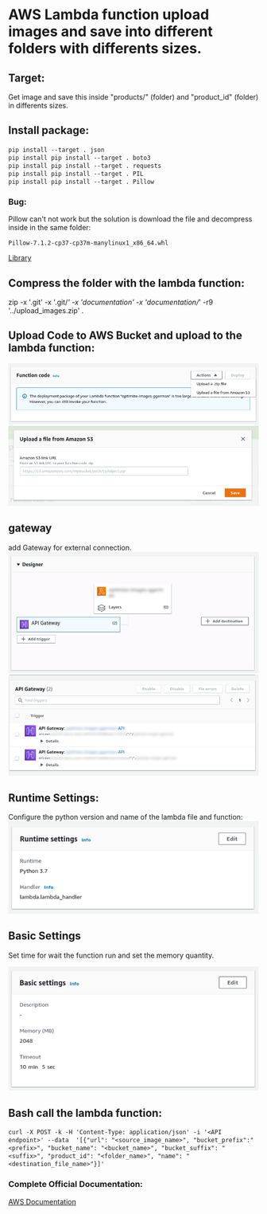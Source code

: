 # AWS Lambda function upload images and save into different folders with differents sizes.

## Target:
Get image and save this inside "products/" (folder) and "product_id" (folder) in differents sizes.

## Install package:
```
pip install --target . json
pip install pip install --target . boto3
pip install pip install --target . requests
pip install pip install --target . PIL
pip install pip install --target . Pillow
```

### Bug: 
Pillow can't not work but the solution is download the file and decompress inside in the same folder:
```
Pillow-7.1.2-cp37-cp37m-manylinux1_x86_64.whl
```
[Library](https://files.pythonhosted.org/packages/ab/f8/d3627cc230270a6a4eedee32974fbc8cb26c5fdb8710dd5ea70133640022/Pillow-7.1.2-cp37-cp37m-manylinux1_x86_64.whl#sha256=0e2a3bceb0fd4e0cb17192ae506d5f082b309ffe5fc370a5667959c9b2f85fa3)


## Compress the folder with the lambda function:
zip -x '.git' -x '.git/*' -x 'documentation' -x 'documentation/*' -r9 '../upload_images.zip' .

## Upload Code to AWS Bucket and upload to the lambda function:
![Box Function Code](documentation/function_code.png)
![Add the URL of the zip file](documentation/upload_a_file_from_amazone_s3.png)

## gateway
add Gateway for external connection.
![Designer](documentation/designer.png)
![Set Gateway](documentation/api_gateway.png)

## Runtime Settings:
Configure the python version and name of the lambda file and function:
![Runtime Settings](documentation/runtime_settings.png)


## Basic Settings
Set time for wait the function run and set the memory quantity.

![Basic Settings](documentation/basic_settings.png)




## Bash call the lambda function:
```
curl -X POST -k -H 'Content-Type: application/json' -i '<API endpoint>' --data  '[{"url": "<source_image_name>", "bucket_prefix":"<prefix>", "bucket_name": "<bucket_name>", "bucket_suffix": "<suffix>", "product_id": "<folder_name>", "name": "<destination_file_name>"}]' 
```

### Complete Official Documentation:
[AWS Documentation](https://docs.aws.amazon.com/lambda/latest/dg/welcome.html)







